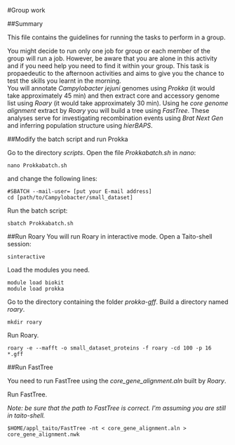 #Group work

##Summary

This file contains the guidelines for running the tasks to perform in a group.

You might decide to run only one job for group or each member of the group will run a job. However, be aware that you are alone in this activity and if you need help you need to find it within your group.
This task is propaedeutic to the afternoon activities and aims to give you the chance to test the skills you learnt in the morning.   
You will annotate *Campylobacter jejuni* genomes using *Prokka* (it would take approximately 45 min) and then extract core and accessory genome list using *Roary* (it would take approximately 30 min). Using he *core genome alignment* extract by *Roary* you will build a tree using *FastTree*. These analyses serve for investigating recombination events using *Brat Next Gen* and inferring population structure using *hierBAPS*.


##Modify the batch script and run Prokka

Go to the directory *scripts*.
Open the file *Prokkabatch.sh* in *nano*:

```
nano Prokkabatch.sh
```
and change the following lines:

```
#SBATCH --mail-user= [put your E-mail address]
cd [path/to/Campylobacter/small_dataset]
```

Run the batch script:

```
sbatch Prokkabatch.sh
```

##Run Roary
You will run Roary in interactive mode. 
Open a Taito-shell session:

```
sinteractive
```

Load the modules you need.

```
module load biokit
module load prokka
```

Go to the directory containing the folder *prokka-gff*.
Build a directory named *roary*.

```
mkdir roary
```

Run Roary.

```
roary -e --mafft -o small_dataset_proteins -f roary -cd 100 -p 16 *.gff
```

##Run FastTree

You need to run FastTree using the *core_gene_alignment.aln* built by *Roary*.

Run FastTree.

*Note: be sure that the path to FastTree is correct. I'm assuming you are still in taito-shell.*

```
$HOME/appl_taito/FastTree -nt < core_gene_alignment.aln > core_gene_alignment.nwk
```
